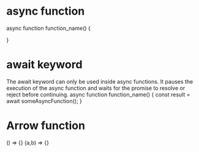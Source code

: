 # async function
async function function_name() {
  
}

# await keyword
The await keyword can only be used inside async functions. It pauses the execution of the async function and waits for the promise to resolve or reject before continuing.
async function function_name() {
  const result = await someAsyncFunction();
}

# Arrow function
() => {}
(a,b) => {}


